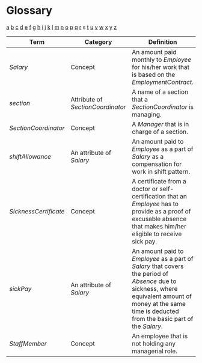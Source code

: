# Glossary

[a](../glossary.md) [b](b.md) [c](c.md) [d](d.md) [e](e.md) [f](f.md) [g](g.md) [h](h.md) [i](i.md) [j](j.md) [k](k.md) [l](l.md) [m](m.md) [n](n.md) [o](o.md) [p](p.md) [q](q.md) [r](r.md) s [t](t.md) [u](u.md) [v](v.md) [w](w.md) [x](x.md) [y](y.md) [z](z.md)

| Term                  | Category                          | Definition                                                                                                                                                                                                 |
| --------------------- | --------------------------------- | ---------------------------------------------------------------------------------------------------------------------------------------------------------------------------------------------------------- |
| _Salary_              | Concept                           | An amount paid monthly to _Employee_ for his/her work that is based on the _EmploymentContract_.                                                                                                           |
| _section_             | Attribute of _SectionCoordinator_ | A name of a section that a _SectionCoordinator_ is managing.                                                                                                                                               |
| _SectionCoordinator_  | Concept                           | A _Manager_ that is in charge of a section.                                                                                                                                                                |
| _shiftAllowance_      | An attribute of _Salary_          | An amount paid to _Employee_ as a part of _Salary_ as a compensation for work in shift pattern.                                                                                                            |
| _SicknessCertificate_ | Concept                           | A certificate from a doctor or self-certification that an _Employee_ has to provide as a proof of excusable absence that makes him/her eligible to receive sick pay.                                       |
| _sickPay_             | An attribute of _Salary_          | An amount paid to _Employee_ as a part of _Salary_ that covers the period of _Absence_ due to sickness, where equivalent amount of money at the same time is deducted from the basic part of the _Salary_. |
| _StaffMember_         | Concept                           | An employee that is not holding any managerial role.                                                                                                                                                       |
